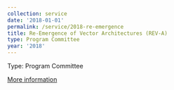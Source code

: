 ```yaml
---
collection: service
date: '2018-01-01'
permalink: /service/2018-re-emergence
title: Re-Emergence of Vector Architectures (REV-A)
type: Program Committee
year: '2018'
---
```


Type: Program Committee

[More information](https://rev-a.github.io/)
